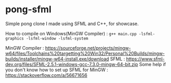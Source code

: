 # pong-sfml

Simple pong clone I made using SFML and C++, for showcase.

How to compile on Windows(MinGW Compiler) : ```g++ main.cpp -lsfml-graphics -lsfml-window -lsfml-system```

MinGW Compiler : https://sourceforge.net/projects/mingw-w64/files/Toolchains%20targetting%20Win32/Personal%20Builds/mingw-builds/installer/mingw-w64-install.exe/download
SFML : https://www.sfml-dev.org/files/SFML-2.5.1-windows-gcc-7.3.0-mingw-64-bit.zip
Some help if you don't know how to set up SFML for MinGW : https://stackoverflow.com/a/56671656
